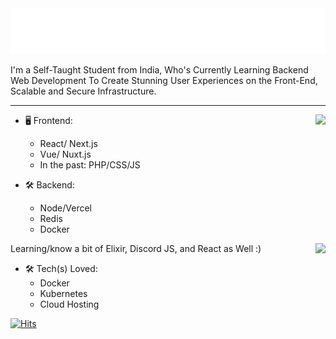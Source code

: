 <img src="Assets/php2.svg" alt=":wave:" />

I'm a Self-Taught Student from India, Who's Currently Learning Backend Web Development To Create Stunning User Experiences on the Front-End, Scalable and Secure Infrastructure.

---

<a href="https://discord.com/users/697757845063729194">
  <img src="https://lanyard.cnrad.dev/api/697757845063729194?hideTimestamp=true&idleMessage=Just%20chillin'%20at%20the%20moment..." align=right />
</a>

- 🖥️ Frontend:
  - React/ Next.js
  - Vue/ Nuxt.js
  - In the past: PHP/CSS/JS

- 🛠 Backend:
  - Node/Vercel
  - Redis
  - Docker

<a href="https://spotifycard.codevizag.com/api/view?uid=31umplvfxtpdvktwncowyg725m6q&redirect=true">
  <img src="https://spotifycard.codevizag.com/api/view?uid=31umplvfxtpdvktwncowyg725m6q&cover_image=false&theme=default&bar_color=53b14f&bar_color_cover=true" align=right />
</a>

Learning/know a bit of Elixir, Discord JS, and React as Well :)

- 🛠 Tech(s) Loved:
  - Docker
  - Kubernetes
  - Cloud Hosting
 
[![Hits](https://hits.link/hits?url=https://github.com/PHPxCODER&bgLeft=444444&bgRight=575fff&label=visits)](https://hits.link)
